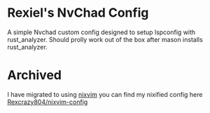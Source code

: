 # Rexiel's NvChad Config

A simple Nvchad custom config designed to setup lspconfig with rust_analyzer.
Should prolly work out of the box after mason installs rust_analyzer.

# Archived
I have migrated to using [nixvim](https://github.com/nix-community/nixvim) you can find my nixified config here [Rexcrazy804/nixvim-config](https://github.com/Rexcrazy804/nixvim-config)
